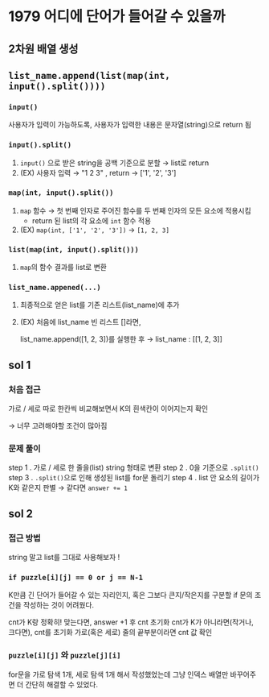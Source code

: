 # 1979 어디에 단어가 들어갈 수 있을까

## 2차원 배열 생성
## `list_name.append(list(map(int, input().split())))` 

### `input()`
사용자가 입력이 가능하도록, 사용자가 입력한 내용은 문자열(string)으로 return 됨
### `input().split()`
1. `input()` 으로 받은 string을 공백 기준으로 분할 → list로 return
2. (EX) 사용자 입력 → "1 2 3" , return → ['1', '2', '3']   
### `map(int, input().split())`
1.  `map` 함수 → 첫 번째 인자로 주어진 함수를 두 번째 인자의 모든 요소에 적용시킴
    - return 된 list의 각 요소에 `int` 함수 적용
2. (EX) `map(int, ['1', '2', '3'])` → `[1, 2, 3]`
### `list(map(int, input().split()))`
1.  `map`의 함수 결과를 list로 변환
### `list_name.appened(...)`
1. 최종적으로 얻은 list를 기존 리스트(list_name)에 추가
2. (EX) 처음에 list_name 빈 리스트 []라면,

    list_name.append([1, 2, 3])를 실행한 후 → list_name : [[1, 2, 3]]

## sol 1
### 처음 접근
가로 / 세로 따로 한칸씩 비교해보면서 K의 흰색칸이 이어지는지 확인

→ 너무 고려해야할 조건이 많아짐
### 문제 풀이
step 1 . 가로 / 세로 한 줄을(list) string 형태로 변환
step 2 . 0을 기준으로 `.split()`
step 3 . `.split()`으로 인해 생성된 list를 for문 돌리기
step 4 . list 안 요소의 길이가 K와 같은지 판별 → 같다면 `answer += 1`

## sol 2
### 접근 방법
string 말고 list를 그대로 사용해보자 !

### `if puzzle[i][j] == 0 or j == N-1` 
K만큼 긴 단어가 들어갈 수 있는 자리인지, 혹은 그보다 큰지/작은지를 구분할 if 문의 조건을 작성하는 것이 어려웠다. 

cnt가 K랑 정확히! 맞는다면, answer +1 후 cnt 초기화
cnt가 K가 아니라면(작거나, 크다면), cnt를 초기화
가로(혹은 세로) 줄의 끝부분이라면 cnt 값 확인

### `puzzle[i][j]` 와 `puzzle[j][i]`
for문을 가로 탐색 1개, 세로 탐색 1개 해서 작성했었는데 그냥 인덱스 배열만 바꾸어주면 더 간단히 해결할 수 있었다.

